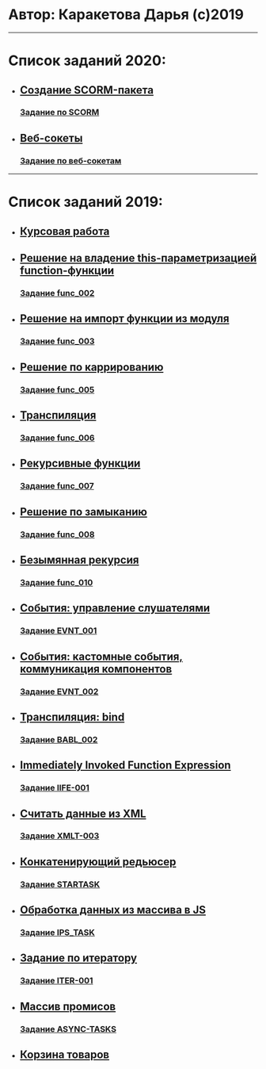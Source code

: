 # Автор: Каракетова Дарья (с)2019
---
# Список заданий 2020:
* ## [Создание SCORM-пакета](https://github.com/shuniada/ifmo-2019/tree/master/SCORM-%D0%BF%D0%B0%D0%BA%D0%B5%D1%82)
  ### [Задание по SCORM](https://kodaktor.ru/g/scorm)
* ## [Веб-сокеты](http://kodaktor.ru/g/ws_c89c5)
  ### [Задание по веб-сокетам](https://kodaktor.ru/g/websockets_lab)
---
# Список заданий 2019:
* ## [Курсовая работа](Darya_K_Kursach.docx)
* ## [Решение на владение this-параметризацией function-функции](https://kodaktor.ru/func_c0711)
  ### [Задание func_002](https://kodaktor.ru/func_002)
* ## [Решение на импорт функции из модуля](https://kodaktor.ru/func_7c2a1)
  ### [Задание func_003](https://kodaktor.ru/func_003)
* ## [Решение по каррированию](https://kodaktor.ru/func_3ac20)
  ### [Задание func_005](https://kodaktor.ru/func_005)
* ## [Транспиляция](https://kodaktor.ru/func_e6e77)
  ### [Задание func_006](https://kodaktor.ru/func_006)
* ## [Рекурсивные функции](https://kodaktor.ru/func_c62f6)
  ### [Задание func_007](https://kodaktor.ru/func_007)
* ## [Решение по замыканию](https://kodaktor.ru/func_08a2d)
  ### [Задание func_008](https://kodaktor.ru/func_008)
* ## [Безымянная рекурсия](https://kodaktor.ru/func_367c1)
  ### [Задание func_010](https://kodaktor.ru/func_010)
* ## [События: управление слушателями](https://kodaktor.ru/evnt_f1a31)
  ### [Задание EVNT_001](https://kodaktor.ru/evnt_001)
* ## [События: кастомные события, коммуникация компонентов](https://kodaktor.ru/custom_afbb7)
  ### [Задание EVNT_002](https://kodaktor.ru/evnt_002)
* ## [Транспиляция: bind](https://kodaktor.ru/bind02032018_9cb32)
  ### [Задание BABL_002](https://kodaktor.ru/babl_002)
* ## [Immediately Invoked Function Expression](https://kodaktor.ru/iife_e41cb)
  ### [Задание IIFE-001](https://kodaktor.ru/iife)
* ## [Считать данные из XML](https://kodaktor.ru/xmlt_c8420)
  ### [Задание XMLT-003](https://kodaktor.ru/xmlt_003)
* ## [Конкатенирующий редьюсер](https://kodaktor.ru/startask_63b3b)
  ### [Задание STARTASK](https://kodaktor.ru/startask)
* ## [Обработка данных из массива в JS](https://kodaktor.ru/ips_307bb)
  ### [Задание IPS_TASK](https://kodaktor.ru/g/ips_task)
* ## [Задание по итератору](https://kodaktor.ru/iter_5e8c4)
  ### [Задание ITER-001](https://kodaktor.ru/iter_001)
* ## [Массив промисов](https://kodaktor.ru/async_tasks_f1d96)
  ### [Задание ASYNC-TASKS](https://kodaktor.ru/async_tasks)
* ## [Корзина товаров](https://shuniada.github.io/ifmo-2019/index.html)
